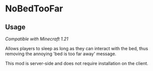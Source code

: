 # NoBedTooFar

## Usage

*Compatible with Minecraft 1.21*

Allows players to sleep as long as they can interact with the bed, thus removing the annoying 'bed is too far away' message.



This mod is server-side and does not require installation on the client.